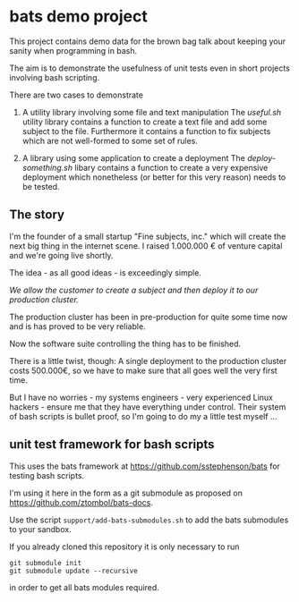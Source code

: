 # bats demo project

This project contains demo data for the brown bag talk about
keeping your sanity when programming in bash.

The aim is to demonstrate the usefulness of unit tests even in
short projects involving bash scripting.

There are two cases to demonstrate

1. A utility library involving some file and text manipulation
   The *useful.sh* utility library contains a function to create a text file
   and add some subject to the file.
   Furthermore it contains a function to fix subjects which are not
   well-formed to some set of rules.

2. A library using some application to create a deployment
   The *deploy-something.sh* libary contains a function to create a
   very expensive deployment which nonetheless (or better for this very
   reason) needs to be tested.

## The story
I'm the founder of a small startup "Fine subjects, inc." which will
create the next big thing in the internet scene.
I raised 1.000.000 € of venture capital and we're going live shortly.

The idea - as all good ideas - is exceedingly simple.

*We allow the customer to create a subject and then deploy it to our 
production cluster.*

The production cluster has been in pre-production for quite some time now
and is has proved to be very reliable.

Now the software suite controlling the thing has to be finished.

There is a little twist, though:
A single deployment to the production cluster costs 500.000€, so we
have to make sure that all goes well the very first time.

But I have no worries - my systems engineers - very experienced Linux hackers - ensure me
that they have everything under control.
Their system of bash scripts is bullet proof, so I'm going to do my 
a little test myself ...
## unit test framework for bash scripts
This uses the bats framework at
https://github.com/sstephenson/bats for testing bash scripts.

I'm using it here in the form as a git submodule as proposed on
https://github.com/ztombol/bats-docs.

Use the script `support/add-bats-submodules.sh` to add the bats submodules
to your sandbox.

If you already cloned this repository it is only
necessary to run

    git submodule init
    git submodule update --recursive

in order to get all bats modules required.
